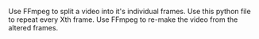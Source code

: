 Use FFmpeg to split a video into it's individual frames. Use this python file to repeat every Xth frame. Use FFmpeg to re-make the video from the altered frames.
